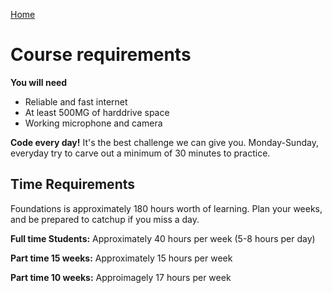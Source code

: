 [Home](README.md) 

# Course requirements

__You will need__
- Reliable and fast internet
- At least 500MG of harddrive space
- Working microphone and camera

__Code every day!__ It's the best challenge we can give you. Monday-Sunday, everyday try to carve out a minimum of 30 minutes to practice.  

## Time Requirements
Foundations is approximately 180 hours worth of learning. Plan your weeks, and be prepared to catchup if you miss a day.

__Full time Students:__ Approximately 40 hours per week (5-8 hours per day)  

__Part time 15 weeks:__ Approximately 15 hours per week  

__Part time 10 weeks:__ Approimagely 17 hours per week


